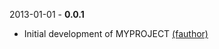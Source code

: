 2013-01-01 - **0.0.1**
 * Initial development of MYPROJECT [(fauthor)](https://github.com/fauthor/)


